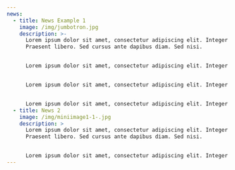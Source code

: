 ```yaml
---
news:
  - title: News Example 1
    image: /img/jumbotron.jpg
    description: >-
      Lorem ipsum dolor sit amet, consectetur adipiscing elit. Integer nec odio.
      Praesent libero. Sed cursus ante dapibus diam. Sed nisi.


      Lorem ipsum dolor sit amet, consectetur adipiscing elit. Integer nec odio. Praesent libero. Sed cursus ante dapibus diam. Sed nisi.Lorem ipsum dolor sit amet, consectetur adipiscing elit. Integer nec odio. Praesent libero. Sed cursus ante dapibus diam. Sed nisi.Lorem ipsum dolor sit amet, consectetur adipiscing elit. Integer nec odio. Praesent libero. Sed cursus ante dapibus diam. Sed nisi.


      Lorem ipsum dolor sit amet, consectetur adipiscing elit. Integer nec odio. Praesent libero. Sed cursus ante dapibus diam. Sed nisi.


      Lorem ipsum dolor sit amet, consectetur adipiscing elit. Integer nec odio. Praesent libero. Sed cursus ante dapibus diam. Sed nisi.
  - title: News 2
    image: /img/miniimage1-1-.jpg
    description: >
      Lorem ipsum dolor sit amet, consectetur adipiscing elit. Integer nec odio.
      Praesent libero. Sed cursus ante dapibus diam. Sed nisi.


      Lorem ipsum dolor sit amet, consectetur adipiscing elit. Integer nec odio. Praesent libero. Sed cursus ante dapibus diam. Sed nisi.Lorem ipsum dolor sit amet, consectetur adipiscing elit. Integer nec odio. Praesent libero. Sed cursus ante dapibus diam. Sed nisi.Lorem ipsum dolor sit amet, consectetur adipiscing elit. Integer nec odio. Praesent libero. Sed cursus ante dapibus diam. Sed nisi.
---
```

